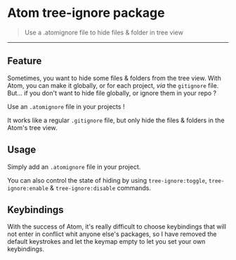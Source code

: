 # Atom tree-ignore package

> Use a .atomignore file to hide files & folder in tree view

* * *

## Feature

Sometimes, you want to hide some files & folders from the tree view. With Atom, you can make it globally, or for each project, *via* the `gitignore` file.  
But... if you don't want to hide file globally, or ignore them in your repo ?

Use an `.atomignore` file in your projects !

It works like a regular `.gitignore` file, but only hide the files & folders in the Atom's tree view.

## Usage

Simply add an `.atomignore` file in your project.

You can also control the state of hiding by using `tree-ignore:toggle`, `tree-ignore:enable` & `tree-ignore:disable` commands.

## Keybindings

With the success of Atom, it's really difficult to choose keybindings that will not enter in conflict whit anyone else's packages, so I have removed the default keystrokes and let the keymap empty to let you set your own keybindings.
